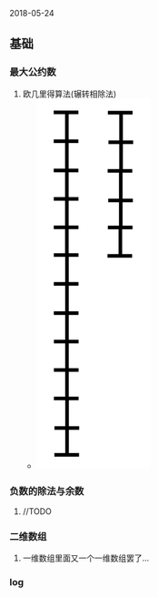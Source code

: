 2018-05-24

## 基础

### 最大公约数
1. 欧几里得算法(辗转相除法)
    - ![](1.gif)

### 负数的除法与余数
1. //TODO

### 二维数组
1. 一维数组里面又一个一维数组罢了...


### log